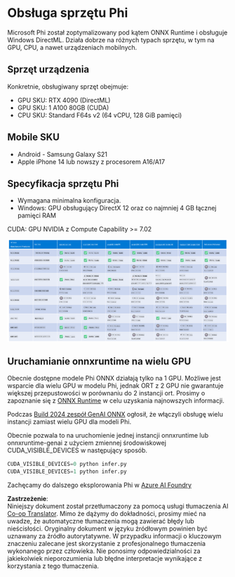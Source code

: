 <!--
CO_OP_TRANSLATOR_METADATA:
{
  "original_hash": "8cdc17ce0f10535da30b53d23fe1a795",
  "translation_date": "2025-07-16T18:25:02+00:00",
  "source_file": "md/01.Introduction/01/01.Hardwaresupport.md",
  "language_code": "pl"
}
-->
# Obsługa sprzętu Phi

Microsoft Phi został zoptymalizowany pod kątem ONNX Runtime i obsługuje Windows DirectML. Działa dobrze na różnych typach sprzętu, w tym na GPU, CPU, a nawet urządzeniach mobilnych.

## Sprzęt urządzenia  
Konkretnie, obsługiwany sprzęt obejmuje:

- GPU SKU: RTX 4090 (DirectML)
- GPU SKU: 1 A100 80GB (CUDA)
- CPU SKU: Standard F64s v2 (64 vCPU, 128 GiB pamięci)

## Mobile SKU

- Android - Samsung Galaxy S21
- Apple iPhone 14 lub nowszy z procesorem A16/A17

## Specyfikacja sprzętu Phi

- Wymagana minimalna konfiguracja.
- Windows: GPU obsługujący DirectX 12 oraz co najmniej 4 GB łącznej pamięci RAM

CUDA: GPU NVIDIA z Compute Capability >= 7.02

![HardwareSupport](../../../../../translated_images/01.phihardware.5d51b2377cba18afc6949074542f290c56bb278dac3f4f86302aca6d80fffeb9.pl.png)

## Uruchamianie onnxruntime na wielu GPU

Obecnie dostępne modele Phi ONNX działają tylko na 1 GPU. Możliwe jest wsparcie dla wielu GPU w modelu Phi, jednak ORT z 2 GPU nie gwarantuje większej przepustowości w porównaniu do 2 instancji ort. Prosimy o zapoznanie się z [ONNX Runtime](https://onnxruntime.ai/) w celu uzyskania najnowszych informacji.

Podczas [Build 2024 zespół GenAI ONNX](https://youtu.be/WLW4SE8M9i8?si=EtG04UwDvcjunyfC) ogłosił, że włączyli obsługę wielu instancji zamiast wielu GPU dla modeli Phi.

Obecnie pozwala to na uruchomienie jednej instancji onnxruntime lub onnxruntime-genai z użyciem zmiennej środowiskowej CUDA_VISIBLE_DEVICES w następujący sposób.

```Python
CUDA_VISIBLE_DEVICES=0 python infer.py
CUDA_VISIBLE_DEVICES=1 python infer.py
```

Zachęcamy do dalszego eksplorowania Phi w [Azure AI Foundry](https://ai.azure.com)

**Zastrzeżenie**:  
Niniejszy dokument został przetłumaczony za pomocą usługi tłumaczenia AI [Co-op Translator](https://github.com/Azure/co-op-translator). Mimo że dążymy do dokładności, prosimy mieć na uwadze, że automatyczne tłumaczenia mogą zawierać błędy lub nieścisłości. Oryginalny dokument w języku źródłowym powinien być uznawany za źródło autorytatywne. W przypadku informacji o kluczowym znaczeniu zalecane jest skorzystanie z profesjonalnego tłumaczenia wykonanego przez człowieka. Nie ponosimy odpowiedzialności za jakiekolwiek nieporozumienia lub błędne interpretacje wynikające z korzystania z tego tłumaczenia.